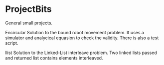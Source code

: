 # ProjectBits
General small projects.

 Encircular
Solution to the bound robot movement problem. It uses a simulator and analycical equasion to check the validity. There is also a test script.

 llist
Solution to the Linked-List interleave problem. Two linked lists passed and returned list contains elements interleaved.